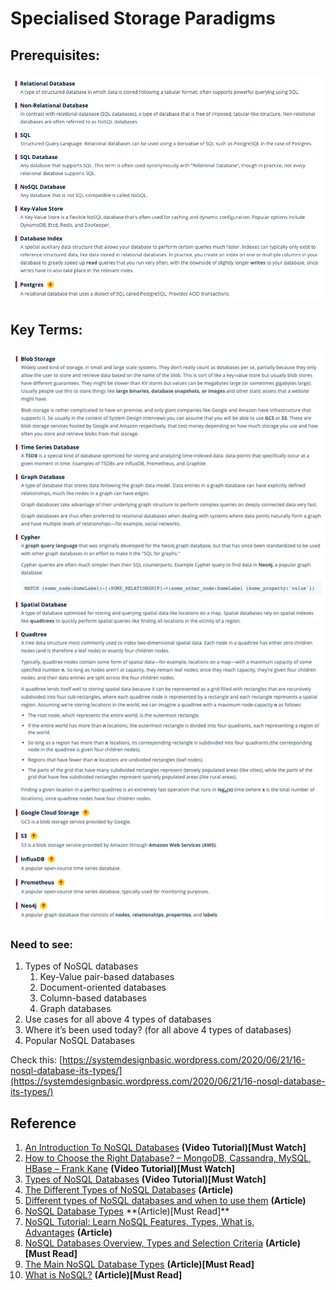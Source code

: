 # Specialised Storage Paradigms

## Prerequisites:
![](/Images/SpecializedStorageParadigms01.png)

## Key Terms:
![](/Images/SpecializedStorageParadigms02.png)

### Need to see:

1. Types of NoSQL databases
    1. Key-Value pair-based databases
    2. Document-oriented databases
    3. Column-based databases
    4. Graph databases
2. Use cases for all above 4 types of databases
3. Where it’s been used today? (for all above 4 types of databases)
4. Popular NoSQL Databases

Check this: [https://systemdesignbasic.wordpress.com/2020/06/21/16-nosql-database-its-types/](https://systemdesignbasic.wordpress.com/2020/06/21/16-nosql-database-its-types/)

## **Reference**

1. [An Introduction To NoSQL Databases](https://www.youtube.com/watch?v=uD3p_rZPBUQ) **(Video Tutorial)[Must Watch]**
2. [How to Choose the Right Database? – MongoDB, Cassandra, MySQL, HBase – Frank Kane](https://www.youtube.com/watch?v=v5e_PasMdXc) **(Video Tutorial)[Must Watch]**
3. [Types of NoSQL Databases](https://www.linkedin.com/learning/advanced-nosql-for-data-science/advantages-of-nosql-databases) **(Video Tutorial)[Must Watch]**
4. [The Different Types of NoSQL Databases](https://opensourceforu.com/2017/05/different-types-nosql-databases/) **(Article)**
5. [Different types of NoSQL databases and when to use them](https://hub.packtpub.com/different-types-of-nosql-databases-and-when-to-use-them/) **(Article)**
6. [NoSQL Database Types](https://dzone.com/articles/nosql-database-types-1#:~:text=There%20are%20four%20big%20NoSQL,are%20often%20combinations%20of%20these.) **(Article)[Must Read]**
7. [NoSQL Tutorial: Learn NoSQL Features, Types, What is, Advantages](https://www.guru99.com/nosql-tutorial.html) **(Article)**
8. [NoSQL Databases Overview, Types and Selection Criteria](https://www.xenonstack.com/blog/nosql-databases/) **(Article)[Must Read]**
9. [The Main NoSQL Database Types](https://studio3t.com/knowledge-base/articles/nosql-database-types/) **(Article)[Must Read]**
10. [What is NoSQL?](https://academy.datastax.com/planet-cassandra/what-is-nosql) **(Article)[Must Read]**
